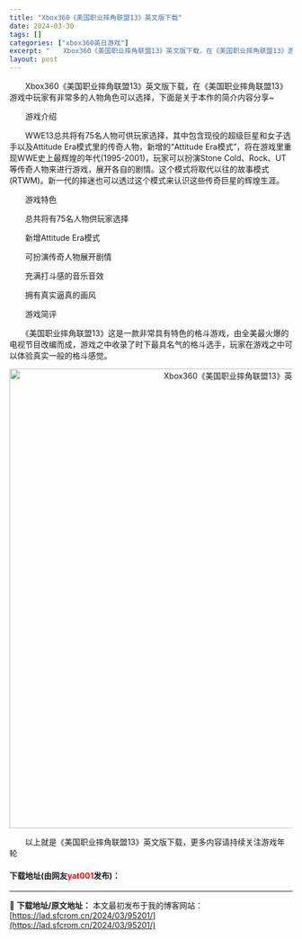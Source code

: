 ```yaml
---
title: "Xbox360《美国职业摔角联盟13》英文版下载"
date: 2024-03-30
tags: []
categories: ["xbox360英日游戏"]
excerpt: "　　Xbox360《美国职业摔角联盟13》英文版下载，在《美国职业摔角联盟13》游戏中玩家有非常多的人物角色可以选择，下面是关于本作的简介内容分享~ 　　游戏介绍 　　WWE13总共将有75名人物可供玩家选择，其中包含现役的超级巨星和女子选手以及Attitude Era模式里的传奇人物，新增的&amp;ld&hellip;"
layout: post
---
```


 <p>　　Xbox360《美国职业摔角联盟13》英文版下载，在《美国职业摔角联盟13》游戏中玩家有非常多的人物角色可以选择，下面是关于本作的简介内容分享~</p> <p>　　游戏介绍</p> <p>　　WWE13总共将有75名人物可供玩家选择，其中包含现役的超级巨星和女子选手以及Attitude Era模式里的传奇人物，新增的&ldquo;Attitude Era模式&rdquo;，将在游戏里重现WWE史上最辉煌的年代(1995-2001)，玩家可以扮演Stone Cold、Rock、UT等传奇人物来进行游戏，展开各自的剧情。这个模式将取代以往的故事模式(RTWM)。新一代的摔迷也可以透过这个模式来认识这些传奇巨星的辉煌生涯。</p> <p>　　游戏特色</p> <p>　　总共将有75名人物供玩家选择</p> <p>　　新增Attitude Era模式</p> <p>　　可扮演传奇人物展开剧情</p> <p>　　充满打斗感的音乐音效</p> <p>　　拥有真实逼真的画风</p> <p>　　游戏简评</p> <p>　　《美国职业摔角联盟13》这是一款非常具有特色的格斗游戏，由全美最火爆的电视节目改编而成，游戏之中收录了时下最具名气的格斗选手，玩家在游戏之中可以体验真实一般的格斗感觉。</p> <p align="center"><img align="" border="0" src="https://lad.sfcrom.cn/wp-content/uploads/2024/03/20240330_6607d4cbc11e6.jpg" width="818" alt="Xbox360《美国职业摔角联盟13》英文版下载" /></p> <p>　　以上就是《美国职业摔角联盟13》英文版下载，更多内容请持续关注游戏年轮</p> <p><h4>下载地址(由网友<font color="red">yat001</font>发布)：</h4></p> 

---
📖 **下载地址/原文地址：** 本文最初发布于我的博客网站：[https://lad.sfcrom.cn/2024/03/95201/](https://lad.sfcrom.cn/2024/03/95201/)
